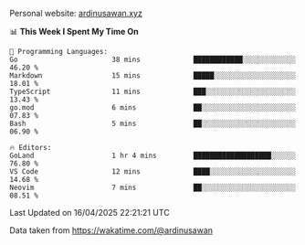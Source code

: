 Personal website: [ardinusawan.xyz](https://ardinusawan.xyz)

<!--START_SECTION:waka-->
📊 **This Week I Spent My Time On** 

```text
💬 Programming Languages: 
Go                       38 mins             ████████████░░░░░░░░░░░░░   46.20 % 
Markdown                 15 mins             █████░░░░░░░░░░░░░░░░░░░░   18.01 % 
TypeScript               11 mins             ███░░░░░░░░░░░░░░░░░░░░░░   13.43 % 
go.mod                   6 mins              ██░░░░░░░░░░░░░░░░░░░░░░░   07.83 % 
Bash                     5 mins              ██░░░░░░░░░░░░░░░░░░░░░░░   06.90 % 

🔥 Editors: 
GoLand                   1 hr 4 mins         ███████████████████░░░░░░   76.80 % 
VS Code                  12 mins             ████░░░░░░░░░░░░░░░░░░░░░   14.68 % 
Neovim                   7 mins              ██░░░░░░░░░░░░░░░░░░░░░░░   08.51 % 
```


 Last Updated on 16/04/2025 22:21:21 UTC
<!--END_SECTION:waka-->
Data taken from https://wakatime.com/@ardinusawan
